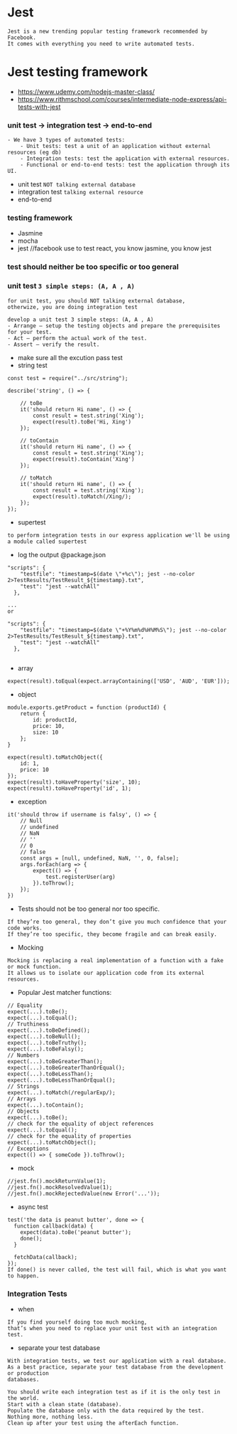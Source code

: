 # Jest 
```
Jest is a new trending popular testing framework recommended by Facebook. 
It comes with everything you need to write automated tests.
```
# Jest testing framework
- https://www.udemy.com/nodejs-master-class/
- https://www.rithmschool.com/courses/intermediate-node-express/api-tests-with-jest
### unit test -> integration test -> end-to-end
```
- We have 3 types of automated tests:
    - Unit tests: test a unit of an application without external resources (eg db) 
    - Integration tests: test the application with external resources.
    - Functional or end-to-end tests: test the application through its UI.
```
- unit test ```NOT talking external database```
- integration test ```talking external resource```
- end-to-end
### testing framework
- Jasmine
- mocha
- jest //facebook use to test react, you know jasmine, you know jest
###  test should neither be too specific or too general
### unit test ```3 simple steps: (A, A , A)```
```
for unit test, you should NOT talking external database,
otherwize, you are doing integration test
```
```
develop a unit test 3 simple steps: (A, A , A)
- Arrange – setup the testing objects and prepare the prerequisites for your test.
- Act – perform the actual work of the test.
- Assert – verify the result.
```
- make sure all the excution pass test
- string test
```
const test = require("../src/string");

describe('string', () => {

    // toBe
    it('should return Hi name', () => {
        const result = test.string('Xing');
        expect(result).toBe('Hi, Xing')
    });

    // toContain
    it('should return Hi name', () => {
        const result = test.string('Xing');
        expect(result).toContain('Xing')
    });

    // toMatch
    it('should return Hi name', () => {
        const result = test.string('Xing');
        expect(result).toMatch(/Xing/);
    });
});
```
- supertest 
```
to perform integration tests in our express application we'll be using a module called supertest
```
- log the output @package.json
```
"scripts": {
    "testfile": "timestamp=$(date \"+%c\"); jest --no-color 2>TestResults/TestResult_${timestamp}.txt",
    "test": "jest --watchAll"
  },
  
...
or 

"scripts": {
    "testfile": "timestamp=$(date \"+%Y%m%d%H%M%S\"); jest --no-color 2>TestResults/TestResult_${timestamp}.txt",
    "test": "jest --watchAll"
  },
  
```
- array
```
expect(result).toEqual(expect.arrayContaining(['USD', 'AUD', 'EUR']));
```
- object
```
module.exports.getProduct = function (productId) {
    return {
        id: productId,
        price: 10,
        size: 10
    };
}
```
```
expect(result).toMatchObject({
    id: 1,
    price: 10
});
expect(result).toHaveProperty('size', 10);
expect(result).toHaveProperty('id', 1);
```
- exception
```
it('should throw if username is falsy', () => {
    // Null
    // undefined
    // NaN
    // ''
    // 0
    // false
    const args = [null, undefined, NaN, '', 0, false];
    args.forEach(arg => {
        expect(() => {
            test.registerUser(arg)
        }).toThrow();
    });
})
```
- Tests should not be too general nor too specific. 
```
If they’re too general, they don’t give you much confidence that your code works. 
If they’re too specific, they become fragile and can break easily. 
```
- Mocking 
```
Mocking is replacing a real implementation of a function with a fake or mock function. 
It allows us to isolate our application code from its external resources.
```
- Popular Jest matcher functions:
```
// Equality
expect(...).toBe(); 
expect(...).toEqual();
// Truthiness
expect(...).toBeDefined(); 
expect(...).toBeNull(); 
expect(...).toBeTruthy();
expect(...).toBeFalsy();
// Numbers
expect(...).toBeGreaterThan(); 
expect(...).toBeGreaterThanOrEqual(); 
expect(...).toBeLessThan(); 
expect(...).toBeLessThanOrEqual();
// Strings
expect(...).toMatch(/regularExp/);
// Arrays
expect(...).toContain();
// Objects
expect(...).toBe(); 
// check for the equality of object references 
expect(...).toEqual(); 
// check for the equality of properties 
expect(...).toMatchObject();
// Exceptions
expect(() => { someCode }).toThrow();
```
- mock
```
//jest.fn().mockReturnValue(1);
//jest.fn().mockResolvedValue(1);
//jest.fn().mockRejectedValue(new Error('...'));
```
- async test
```
test('the data is peanut butter', done => {
  function callback(data) {
    expect(data).toBe('peanut butter');
    done();
  }

  fetchData(callback);
});
If done() is never called, the test will fail, which is what you want to happen.
```
### Integration Tests
- when
```
If you find yourself doing too much mocking, 
that’s when you need to replace your unit test with an integration test. 
```
-  separate your test database
```
With integration tests, we test our application with a real database. 
As a best practice, separate your test database from the development or production
databases. 

You should write each integration test as if it is the only test in the world. 
Start with a clean state (database). 
Populate the database only with the data required by the test. 
Nothing more, nothing less. 
Clean up after your test using the afterEach function.
```
